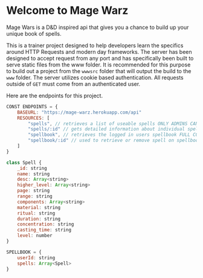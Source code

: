 Welcome to Mage Warz
====================

Mage Wars is a D&D inspired api that gives you a chance to build up your unique book of spells.

This is a trainer project designed to help developers learn the specifics around HTTP Requests and modern day frameworks. The server has been designed to accept request from any port and has specifically been built to serve static files from the www folder. It is recommended for this purpose to build out a project from the `wwwsrc` folder that will output the build to the `www` folder. The server utilizes cookie based authentication. All requests outside of `GET` must come from an authenticated user.

Here are the endpoints for this project.


```javascript
CONST ENDPOINTS = {
	BASEURL: "https://mage-warz.herokuapp.com/api"
	RESOURCES: [
		"spells", // retrieves a list of useable spells ONLY ADMINS CAN MODIFY THESE
		"spells/:id" // gets detailed information about individual spell
		"spellbook", // retrieves the logged in users spellbook FULL CONTROL VIA  - GET, POST
		"spellbook/:id" // used to retrieve or remove spell on spellbook - DELETE
	]
}

class Spell {
	_id: string
	name: string
	desc: Array<string>
	higher_level: Array<string>
	page: string
	range: string
	components: Array<string>
	material: string
	ritual: string
	duration: string
	concentration: string
	casting_time: string
	level: number
}

SPELLBOOK = {
	userId: string
	spells: Array<Spell>
}

```




